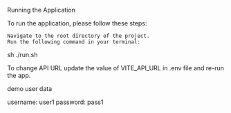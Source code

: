 Running the Application

To run the application, please follow these steps:

    Navigate to the root directory of the project.
    Run the following command in your terminal:

sh ./run.sh

To change API URL update the value of VITE_API_URL in .env file and re-run the app.

demo user data

username: user1
password: pass1
